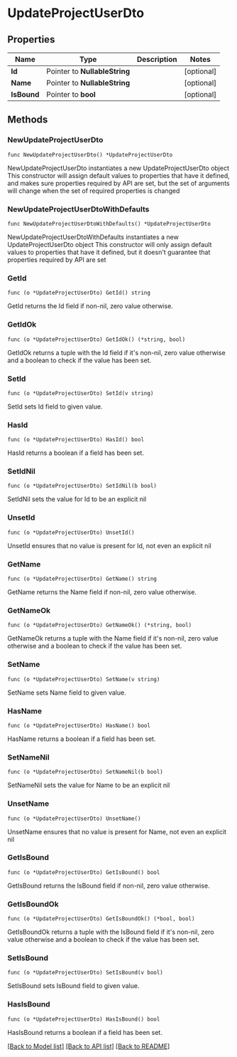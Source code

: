 # UpdateProjectUserDto

## Properties

Name | Type | Description | Notes
------------ | ------------- | ------------- | -------------
**Id** | Pointer to **NullableString** |  | [optional] 
**Name** | Pointer to **NullableString** |  | [optional] 
**IsBound** | Pointer to **bool** |  | [optional] 

## Methods

### NewUpdateProjectUserDto

`func NewUpdateProjectUserDto() *UpdateProjectUserDto`

NewUpdateProjectUserDto instantiates a new UpdateProjectUserDto object
This constructor will assign default values to properties that have it defined,
and makes sure properties required by API are set, but the set of arguments
will change when the set of required properties is changed

### NewUpdateProjectUserDtoWithDefaults

`func NewUpdateProjectUserDtoWithDefaults() *UpdateProjectUserDto`

NewUpdateProjectUserDtoWithDefaults instantiates a new UpdateProjectUserDto object
This constructor will only assign default values to properties that have it defined,
but it doesn't guarantee that properties required by API are set

### GetId

`func (o *UpdateProjectUserDto) GetId() string`

GetId returns the Id field if non-nil, zero value otherwise.

### GetIdOk

`func (o *UpdateProjectUserDto) GetIdOk() (*string, bool)`

GetIdOk returns a tuple with the Id field if it's non-nil, zero value otherwise
and a boolean to check if the value has been set.

### SetId

`func (o *UpdateProjectUserDto) SetId(v string)`

SetId sets Id field to given value.

### HasId

`func (o *UpdateProjectUserDto) HasId() bool`

HasId returns a boolean if a field has been set.

### SetIdNil

`func (o *UpdateProjectUserDto) SetIdNil(b bool)`

 SetIdNil sets the value for Id to be an explicit nil

### UnsetId
`func (o *UpdateProjectUserDto) UnsetId()`

UnsetId ensures that no value is present for Id, not even an explicit nil
### GetName

`func (o *UpdateProjectUserDto) GetName() string`

GetName returns the Name field if non-nil, zero value otherwise.

### GetNameOk

`func (o *UpdateProjectUserDto) GetNameOk() (*string, bool)`

GetNameOk returns a tuple with the Name field if it's non-nil, zero value otherwise
and a boolean to check if the value has been set.

### SetName

`func (o *UpdateProjectUserDto) SetName(v string)`

SetName sets Name field to given value.

### HasName

`func (o *UpdateProjectUserDto) HasName() bool`

HasName returns a boolean if a field has been set.

### SetNameNil

`func (o *UpdateProjectUserDto) SetNameNil(b bool)`

 SetNameNil sets the value for Name to be an explicit nil

### UnsetName
`func (o *UpdateProjectUserDto) UnsetName()`

UnsetName ensures that no value is present for Name, not even an explicit nil
### GetIsBound

`func (o *UpdateProjectUserDto) GetIsBound() bool`

GetIsBound returns the IsBound field if non-nil, zero value otherwise.

### GetIsBoundOk

`func (o *UpdateProjectUserDto) GetIsBoundOk() (*bool, bool)`

GetIsBoundOk returns a tuple with the IsBound field if it's non-nil, zero value otherwise
and a boolean to check if the value has been set.

### SetIsBound

`func (o *UpdateProjectUserDto) SetIsBound(v bool)`

SetIsBound sets IsBound field to given value.

### HasIsBound

`func (o *UpdateProjectUserDto) HasIsBound() bool`

HasIsBound returns a boolean if a field has been set.


[[Back to Model list]](../README.md#documentation-for-models) [[Back to API list]](../README.md#documentation-for-api-endpoints) [[Back to README]](../README.md)



